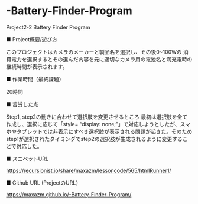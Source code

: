# -Battery-Finder-Program
Project2-2 Battery Finder Program

■ Project概要/遊び方

このプロジェクトはカメラのメーカーと製品名を選択し、その後0~100Wの 消費電力を選択するとその選んだ内容を元に適切なカメラ用の電池名と満充電時の継続時間が表示されます。


■ 作業時間（最終課題）

20時間


■ 苦労した点

Step1, step2の動きに合わせて選択肢を変更させるところ
最初は選択肢を全て作成し、選択に応じて「style= “display: none;”」で対応しようとしたが、スマホやタブレットでは非表示にすべき選択肢が表示される問題が起きた。そのためstep1が選択されたタイミングでstep2の選択肢が生成されるように変更することで対応した。


■ スニペットURL

https://recursionist.io/share/maxazm/lessoncode/565/htmlRunner1/



■ Github URL (ProjectのURL）

https://maxazm.github.io/-Battery-Finder-Program/
